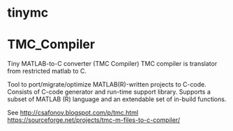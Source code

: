 # tinymc
# TMC_Compiler
Tiny MATLAB-to-C converter (TMC Compiler)
TMC compiler is translator from restricted matlab to C.

Tool to port/migrate/optimize MATLAB(R)-written projects to C-code.
Consists of C-code generator and run-time support library.
Supports a subset of MATLAB (R) language and an extendable set of in-build functions.


See http://csafonov.blogspot.com/p/tmc.html
	https://sourceforge.net/projects/tmc-m-files-to-c-compiler/
	
